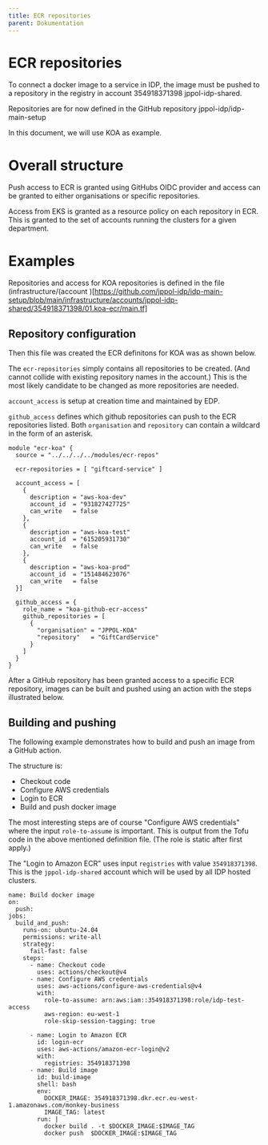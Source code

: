 ```yaml
---
title: ECR repositories
parent: Dokumentation
---
```


# ECR repositories

To connect a docker image to a service in IDP, the image must 
be pushed to a repository in the registry in account 354918371398 
jppol-idp-shared. 

Repositories are for now defined in the GitHub repository jppol-idp/idp-main-setup

In this document, we will use KOA as example. 

# Overall structure 
Push access to ECR is granted  using GitHubs OIDC provider and access can be granted to 
either organisations or specific repositories. 

Access from EKS is granted as a resource policy on each repository in ECR. This is granted 
to the set of accounts running the clusters for a given department. 

# Examples 
Repositories and access for KOA repositories is defined in the file 
(infrastructure/(account )[https://github.com/jppol-idp/idp-main-setup/blob/main/infrastructure/accounts/jppol-idp-shared/354918371398/01.koa-ecr/main.tf]

## Repository configuration

Then this file was created the ECR definitons for KOA was as shown below. 

The `ecr-repositories` simply contains all repositories to be created. (And cannot 
collide with existing repository names in the account.) This is the most likely
candidate to be changed as more repositories are needed.

`account_access` is setup at creation time and maintained by EDP. 

`github_access` defines which github repositories can push to the ECR repositories 
listed. Both `organisation` and `repository` can contain a wildcard in the form of an asterisk. 

```
module "ecr-koa" {
  source = "../../../../modules/ecr-repos"

  ecr-repositories = [ "giftcard-service" ]

  account_access = [
    {
      description = "aws-koa-dev"
      account_id  = "931827427725"
      can_write   = false
    },
    {
      description = "aws-koa-test"
      account_id  = "615205931730"
      can_write   = false
    },
    {
      description = "aws-koa-prod"
      account_id  = "151484623076"
      can_write   = false
  }]

  github_access = {
    role_name = "koa-github-ecr-access"
    github_repositories = [
      {
        "organisation" = "JPPOL-KOA"
        "repository"   = "GiftCardService"
      }
    ]
  }
}
```

After a GitHub repository has been granted access to a specific ECR repository, 
images can be built and pushed using an action with the steps illustrated below. 


## Building and pushing 
The following example demonstrates how to build and push an image from a GitHub action. 

The structure is: 
- Checkout code
- Configure AWS credentials
- Login to ECR
- Build and push docker image

The most interesting steps are of course "Configure AWS credentials" where the input 
`role-to-assume` is important. This is output from the Tofu code in the above mentioned 
definition file. (The role is static after first apply.)

The "Login to Amazon ECR" uses input `registries` with value `354918371398`. This is the `jppol-idp-shared`
account which will be used by all IDP hosted clusters. 

```
name: Build docker image
on:
  push:
jobs:
  build_and_push:
    runs-on: ubuntu-24.04
    permissions: write-all
    strategy:
      fail-fast: false
    steps:
      - name: Checkout code
        uses: actions/checkout@v4
      - name: Configure AWS credentials
        uses: aws-actions/configure-aws-credentials@v4
        with:
          role-to-assume: arn:aws:iam::354918371398:role/idp-test-access
          aws-region: eu-west-1
          role-skip-session-tagging: true

      - name: Login to Amazon ECR
        id: login-ecr
        uses: aws-actions/amazon-ecr-login@v2
        with:
          registries: 354918371398
      - name: Build image
        id: build-image
        shell: bash
        env:
          DOCKER_IMAGE: 354918371398.dkr.ecr.eu-west-1.amazonaws.com/monkey-business
          IMAGE_TAG: latest
        run: |
          docker build . -t $DOCKER_IMAGE:$IMAGE_TAG
          docker push  $DOCKER_IMAGE:$IMAGE_TAG
```
